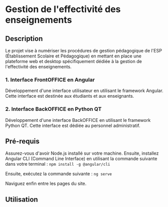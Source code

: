 # Gestion de l'effectivité des enseignements

## Description

Le projet vise à numériser les procédures de gestion pédagogique de l'ESP (Établissement Scolaire et Pédagogique) en mettant en place une plateforme web et desktop spécifiquement dédiée à la gestion de l'effectivité des enseignements.

### 1. Interface FrontOFFICE en Angular
Développement d'une interface utilisateur en utilisant le framework Angular. Cette interface est destinée aux étudiants et aux enseignants.

### 2. Interface BackOFFICE en Python QT 
Développement d'une interface BackOFFICE en utilisant le framework Python QT. Cette interface est dédiée au personnel administratif.

## Pré-requis

Assurez-vous d'avoir Node.js installé sur votre machine. Ensuite, installez Angular CLI (Command Line Interface) en utilisant la commande suivante dans votre terminal :
`npm install -g @angular/cli`

Ensuite, exécutez la commande suivante :
`ng serve`

Naviguez enfin entre les pages du site.

## Utilisation
